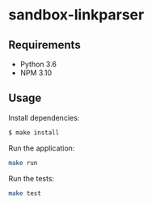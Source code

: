 # sandbox-linkparser

## Requirements

* Python 3.6
* NPM 3.10

## Usage

Install dependencies:

```sh
$ make install
```

Run the application:

```sh
make run
```

Run the tests:

```sh
make test
```
